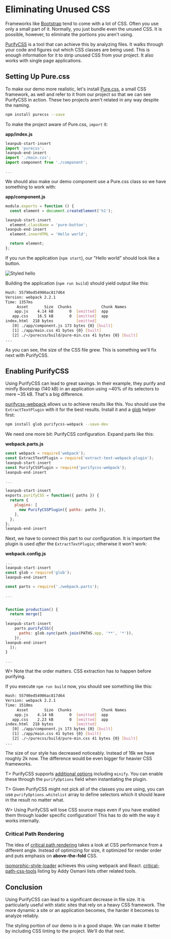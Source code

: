 # Eliminating Unused CSS

Frameworks like [Bootstrap](https://getbootstrap.com/) tend to come with a lot of CSS. Often you use only a small part of it. Normally, you just bundle even the unused CSS. It is possible, however, to eliminate the portions you aren't using.

[PurifyCSS](https://github.com/purifycss/purifycss) is a tool that can achieve this by analyzing files. It walks through your code and figures out which CSS classes are being used. This is enough information for it to strip unused CSS from your project. It also works with single page applications.

## Setting Up Pure.css

To make our demo more realistic, let's install [Pure.css](http://purecss.io/), a small CSS framework, as well and refer to it from our project so that we can see PurifyCSS in action. These two projects aren't related in any way despite the naming.

```bash
npm install purecss --save
```

To make the project aware of Pure.css, `import` it:

**app/index.js**

```javascript
leanpub-start-insert
import 'purecss';
leanpub-end-insert
import './main.css';
import component from './component';

...
```

We should also make our demo component use a Pure.css class so we have something to work with:

**app/component.js**

```javascript
module.exports = function () {
  const element = document.createElement('h1');

leanpub-start-insert
  element.className = 'pure-button';
leanpub-end-insert
  element.innerHTML = 'Hello world';

  return element;
};
```

If you run the application (`npm start`), our "Hello world" should look like a button.

![Styled hello](images/styled-button.png)

Building the application (`npm run build`) should yield output like this:

```bash
Hash: 55790ed54906ac817d64
Version: webpack 2.2.1
Time: 1357ms
     Asset       Size  Chunks             Chunk Names
    app.js    4.14 kB       0  [emitted]  app
   app.css    16.5 kB       0  [emitted]  app
index.html  218 bytes          [emitted]
   [0] ./app/component.js 173 bytes {0} [built]
   [1] ./app/main.css 41 bytes {0} [built]
   [2] ./~/purecss/build/pure-min.css 41 bytes {0} [built]
...
```

As you can see, the size of the CSS file grew. This is something we'll fix next with PurifyCSS.

## Enabling PurifyCSS

Using PurifyCSS can lead to great savings. In their example, they purify and minify Bootstrap (140 kB) in an application using ~40% of its selectors to mere ~35 kB. That's a big difference.

[purifycss-webpack](https://www.npmjs.com/package/purifycss-webpack) allows us to achieve results like this. You should use the `ExtractTextPlugin` with it for the best results. Install it and a [glob](https://www.npmjs.org/package/glob) helper first:

```bash
npm install glob purifycss-webpack --save-dev
```

We need one more bit: PurifyCSS configuration. Expand parts like this:

**webpack.parts.js**

```javascript
const webpack = require('webpack');
const ExtractTextPlugin = require('extract-text-webpack-plugin');
leanpub-start-insert
const PurifyCSSPlugin = require('purifycss-webpack');
leanpub-end-insert

...

leanpub-start-insert
exports.purifyCSS = function({ paths }) {
  return {
    plugins: [
      new PurifyCSSPlugin({ paths: paths }),
    ],
  };
};
leanpub-end-insert
```

Next, we have to connect this part to our configuration. It is important the plugin is used *after* the `ExtractTextPlugin`; otherwise it won't work:

**webpack.config.js**

```javascript
...
leanpub-start-insert
const glob = require('glob');
leanpub-end-insert

const parts = require('./webpack.parts');

...


function production() {
  return merge([
    ...
leanpub-start-insert
    parts.purifyCSS({
      paths: glob.sync(path.join(PATHS.app, '**', '*')),
    }),
leanpub-end-insert
  ]);
}

...
```

W> Note that the order matters. CSS extraction has to happen before purifying.

If you execute `npm run build` now, you should see something like this:

```bash
Hash: 55790ed54906ac817d64
Version: webpack 2.2.1
Time: 1510ms
     Asset       Size  Chunks             Chunk Names
    app.js    4.14 kB       0  [emitted]  app
   app.css    2.23 kB       0  [emitted]  app
index.html  218 bytes          [emitted]
   [0] ./app/component.js 173 bytes {0} [built]
   [1] ./app/main.css 41 bytes {0} [built]
   [2] ./~/purecss/build/pure-min.css 41 bytes {0} [built]
...
```

The size of our style has decreased noticeably. Instead of 16k we have roughly 2k now. The difference would be even bigger for heavier CSS frameworks.

T> PurifyCSS supports [additional options](https://github.com/purifycss/purifycss#the-optional-options-argument) including `minify`. You can enable these through the `purifyOptions` field when instantiating the plugin.

T> Given PurifyCSS might not pick all of the classes you are using, you can use `purifyOptions.whitelist` array to define selectors which it should leave in the result no matter what.

W> Using PurifyCSS will lose CSS source maps even if you have enabled them through loader specific configuration! This has to do with the way it works internally.

### Critical Path Rendering

The idea of [critical path rendering](https://developers.google.com/web/fundamentals/performance/critical-rendering-path/) takes a look at CSS performance from a different angle. Instead of optimizing for size, it optimized for render order and puts emphasis on **above-the-fold** CSS.

[isomorphic-style-loader](https://www.npmjs.com/package/isomorphic-style-loader) achieves this using webpack and React. [critical-path-css-tools](https://github.com/addyosmani/critical-path-css-tools) listing by Addy Osmani lists other related tools.

## Conclusion

Using PurifyCSS can lead to a significant decrease in file size. It is particularly useful with static sites that rely on a heavy CSS framework. The more dynamic a site or an application becomes, the harder it becomes to analyze reliably.

The styling portion of our demo is in a good shape. We can make it better by including CSS linting to the project. We'll do that next.
